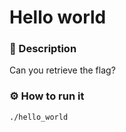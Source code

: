 # Hello world

### 📄 Description
Can you retrieve the flag?

### ⚙ How to run it
```bash
./hello_world
```
